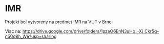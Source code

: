 # IMR
  
Projekt bol vytvoreny na predmet IMR na VUT v Brne  
  
Viac na: https://drive.google.com/drive/folders/1pzaO6EnN3uHb_-Xj_Ckr5q-n50d8h_We?usp=sharing





